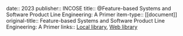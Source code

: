date:: 2023
publisher:: INCOSE
title:: @Feature-based Systems and Software Product Line Engineering: A Primer
item-type:: [[document]]
original-title:: Feature-based Systems and Software Product Line Engineering: A Primer
links:: [Local library](zotero://select/library/items/VYGYBAQ2), [Web library](https://www.zotero.org/users/6520516/items/VYGYBAQ2)
